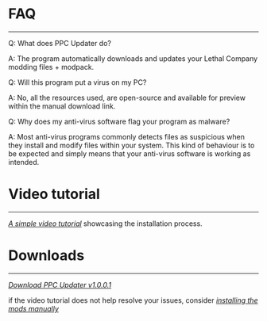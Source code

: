 # **FAQ**
_____________________

Q: What does PPC Updater do?

A: The program automatically downloads and updates your Lethal Company modding files + modpack.

Q: Will this program put a virus on my PC?

A: No, all the resources used, are open-source and available for preview within the manual download link.

Q: Why does my anti-virus software flag your program as malware?

A: Most anti-virus programs commonly detects files as suspicious when they install and modify files within your system. This kind of behaviour is to be expected and simply means that your anti-virus software is working as intended.

# **Video tutorial**
_____________________

_[A simple video tutorial](https://youtube.com)_ showcasing the installation process.

# **Downloads**
_____________________

_[Download PPC Updater v1.0.0.1](https://github.com/CBonez0/PPC/releases/download/v1.0.0.1/PPC.Updater.exe)_

if the video tutorial does not help resolve your issues, consider _[installing the mods manually ](https://www.dropbox.com/scl/fo/1qwx64hf2vh8hejgx82p0/h?rlkey=5mi4o99qu2qex4zkvmu5jmt2y&dl=1)_
